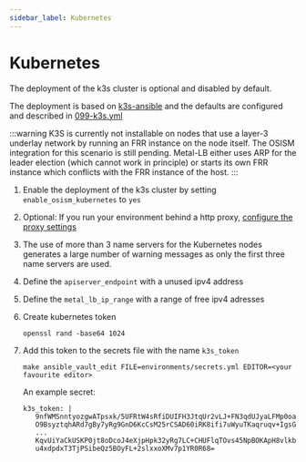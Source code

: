 ```yaml
---
sidebar_label: Kubernetes
---
```


# Kubernetes

The deployment of the k3s cluster is optional and disabled by default.

The deployment is based on [k3s-ansible](https://github.com/techno-tim/k3s-ansible) and the defaults
are configured and described in [099-k3s.yml](https://github.com/osism/defaults/blob/main/all/099-k3s.yml)

<!-- can be removed after https://github.com/osism/issues/issues/1067 is solved -->
:::warning
K3S is currently not installable on nodes that use a layer-3 underlay network by running an FRR instance on the node itself. 
The OSISM integration for this scenario is still pending.
Metal-LB either uses ARP for the leader election (which cannot work in principle) or starts its own
FRR instance which conflicts with the FRR instance of the host.
:::

1. Enable the deployment of the k3s cluster by setting `enable_osism_kubernetes` to `yes`

2. Optional: If you run your environment behind a http proxy, [configure the proxy settings](../proxy.md)

3. The use of more than 3 name servers for the Kubernetes nodes generates a large number of warning messages as only the first three name servers are used.

4. Define the `apiserver_endpoint` with a unused ipv4 address

5. Define the `metal_lb_ip_range` with a range of free ipv4 adresses

6. Create kubernetes token

   ```
   openssl rand -base64 1024
   ```

7. Add this token to the secrets file with the name `k3s_token`

   ```
   make ansible_vault_edit FILE=environments/secrets.yml EDITOR=<your favourite editor>
   ```

   An example secret:
   ```
   k3s_token: |
      9nfWMSnntyozgwATpsxk/5UFRtW4sRfiDUIFH3JtqUr2vLJ+FN3qdUJyaLFMp0oa
      O9BsyztqhARd7gBy7yRg9GnD6KcCsM25rCSAD60iRK8ifi7uWyuTKaqruqv+IgsG
      ...
      KqvUiYaCkUSKP0jt8oDcoJ4eXjpHpk32yRg7LC+CHUFlqTOvs45NpBOKApH8vlkb
      u4xdpdxT3TjPSibeQz5BOyFL+2slxxoXMv7p1YR0R68=
   ```


